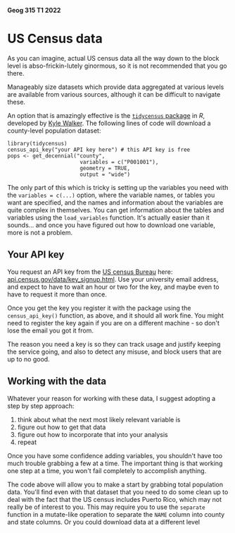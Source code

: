 **Geog 315 T1 2022**

# US Census data
As you can imagine, actual US census data all the way down to the block level is abso-frickin-lutely ginormous, so it is not recommended that you go there.

Manageably size datasets which provide data aggregated at various levels are available from various sources, although it can be difficult to navigate these.

An option that is amazingly effective is the [`tidycensus` package](https://walker-data.com/tidycensus/) in _R_, developed by [Kyle Walker](https://walker-data.com/). The following lines of code will download a county-level population dataset:

    library(tidycensus)
    census_api_key("your API key here") # this API key is free
    pops <- get_decennial("county",
                           variables = c("P001001"),
                           geometry = TRUE,
                           output = "wide")

The only part of this which is tricky is setting up the variables you need with the `variables = c(...)` option, where the variable names, or tables you want are specified, and the names and information about the variables are quite complex in themselves. You can get information about the tables and variables using the `load_variables` function. It's actually easier than it sounds... and once you have figured out how to download one variable, more is not a problem.

## Your API key
You request an API key from the [US census Bureau](https://census.gov) here: [api.census.gov/data/key_signup.html](https://api.census.gov/data/key_signup.html). Use your university email address, and expect to have to wait an hour or two for the key, and maybe even to have to request it more than once. 

Once you get the key you register it with the package using the `census_api_key()` function, as above, and it should all work fine. You might need to register the key again if you are on a different machine - so don't lose the email you got it from.

The reason you need a key is so they can track usage and justify keeping the service going, and also to detect any misuse, and block users that are up to no good.

## Working with the data
Whatever your reason for working with these data, I suggest adopting a step by step approach:

1. think about what the next most likely relevant variable is
2. figure out how to get that data
3. figure out how to incorporate that into your analysis
4. repeat

Once you have some confidence adding variables, you shouldn't have too much trouble grabbing a few at a time. The important thing is that working one step at a time, you won't fail completely to accomplish anything.

The code above will allow you to make a start by grabbing total population data. You'll find even with that dataset that you need to do some clean up to deal with the fact that the US census includes Puerto Rico, which may not really be of interest to you. This may require you to use the `separate` function in a mutate-like operation to separate the `NAME` column into county and state columns. Or you could download data at a different level 
